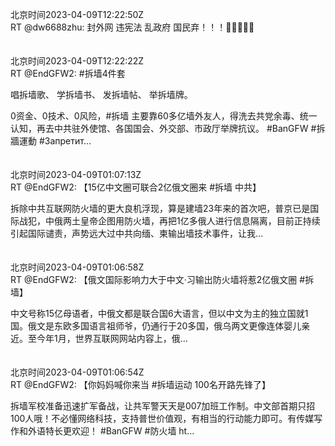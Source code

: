 北京时间2023-04-09T12:22:50Z<br>RT @dw6688zhu: 封外网 违宪法 乱政府 国民弃！！！👎🏻✍🏼️😤<br><br><br>北京时间2023-04-09T12:22:22Z<br>RT @EndGFW2: #拆墙4件套 

唱拆墙歌、
学拆墙书、
发拆墙帖、
举拆墙牌。

0资金、0技术、0风险，#拆墙 主要靠60多亿墙外友人，得洗去共党余毒、统一认知，再去中共驻外使馆、各国国会、外交部、市政厅举牌抗议。
#BanGFW #拆牆運動 
#Запретит…<br><br><br>北京时间2023-04-09T01:07:13Z<br>RT @EndGFW2: 【15亿中文圈可联合2亿俄文圈来 #拆墙 中共】

拆除中共互联网防火墙的更大良机浮现，算是建墙23年来的首次吧，普京已是国际战犯，中俄两土皇帝企图用防火墙，再把1亿多俄人进行信息隔离，目前正持续引起国际谴责，声势远大过中共向缅、柬输出墙技术事件，让我…<br><br><br>北京时间2023-04-09T01:06:58Z<br>RT @EndGFW2: 【俄文国际影响力大于中文·习输出防火墙将惹2亿俄文圈 #拆墙】  

中文号称15亿母语者，中俄文都是联合国6大语言，但以中文为主的独立国就1国。俄文是东欧多国语言祖师爷，仍通行于20多国，俄乌两文更像连体婴儿亲近。至今年1月，世界互联网网站内容上，俄…<br><br><br>北京时间2023-04-09T01:06:54Z<br>RT @EndGFW2: 【你妈妈喊你来当 #拆墙运动 100名开路先锋了】

拆墙军校准备迅速扩军备战，让共军警天天是007加班工作制。中文部首期只招100人哦！不必懂网络科技，支持普世价值观，有相当的行动能力即可。有传媒写作和外语特长更欢迎！
#BanGFW #防火墙 ht…<br><br><br>